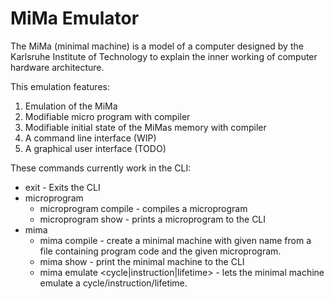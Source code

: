 MiMa Emulator
=============

The MiMa (minimal machine) is a model of a computer designed by the Karlsruhe Institute of Technology to explain the inner working of computer hardware architecture.

This emulation features:

  1. Emulation of the MiMa
  2. Modifiable micro program with compiler
  3. Modifiable initial state of the MiMas memory with compiler
  4. A command line interface (WIP)
  5. A graphical user interface (TODO)

These commands currently work in the CLI:
  * exit - Exits the CLI
  * microprogram
    * microprogram compile <name> <fileName> - compiles a microprogram
    * microprogram show <name> <lowerLimit> <upperLimit> - prints a microprogram to the CLI
  * mima
    * mima compile <name> <fileName> <microprogramName> - create a minimal machine with given name from a file containing program code and the given microprogram.
    * mima show <name> - print the minimal machine to the CLI
    * mima emulate <name> <cycle|instruction|lifetime> - lets the minimal machine emulate a cycle/instruction/lifetime.